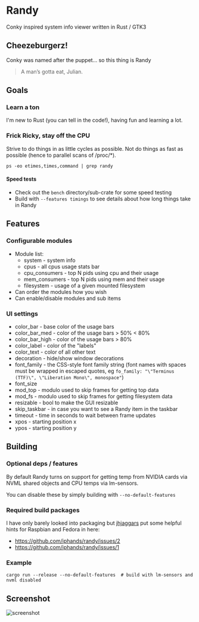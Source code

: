 # Randy
Conky inspired system info viewer written in Rust / GTK3

## Cheezeburgerz!
Conky was named after the puppet... so this thing is Randy
> A man’s gotta eat, Julian.

## Goals
### Learn a ton
I'm new to Rust (you can tell in the code!), having fun and learning a lot.

### Frick Ricky, stay off the CPU
Strive to do things in as little cycles as possible.
Not do things as fast as possible (hence to parallel scans of /proc/*).
```shell
ps -eo etimes,times,command | grep randy
```

#### Speed tests
* Check out the `bench` directory/sub-crate for some speed testing
* Build with `--features timings` to see details about how long things take in Randy

## Features

### Configurable modules
* Module list:
  * system - system info
  * cpus - all cpus usage stats bar
  * cpu_consumers - top N pids using cpu and their usage
  * mem_consumers - top N pids using mem and their usage
  * filesystem - usage of a given mounted filesystem
* Can order the modules how you wish
* Can enable/disable modules and sub items

### UI settings
* color_bar - base color of the usage bars
* color_bar_med - color of the usage bars > 50% < 80%
* color_bar_high - color of the usage bars > 80%
* color_label - color of the "labels"
* color_text - color of all other text
* decoration - hide/show window decorations
* font_family - the CSS-style font family string (font names with spaces must be wrapped in escaped quotes, eg `fo_family: "\"Terminus (TTF)\", \"Liberation Mono\", monospace"`)
* font_size
* mod_top - modulo used to skip frames for getting top data
* mod_fs - modulo used to skip frames for getting filesystem data
* resizable - bool to make the GUI resizable
* skip_taskbar - in case you want to see a Randy item in the taskbar
* timeout - time in seconds to wait between frame updates
* xpos - starting position x
* ypos - starting position y

## Building
### Optional deps / features
By default Randy turns on support for getting temp from NVIDIA cards via NVML shared objects and CPU temps via lm-sensors.

You can disable these by simply building with `--no-default-features`

### Required build packages
I have only barely looked into packaging but [jhjaggars](https://github.com/jhjaggars) put some helpful hints for Raspbian and Fedora in here:
* https://github.com/iphands/randy/issues/2
* https://github.com/iphands/randy/issues/1

### Example
```shell
cargo run --release --no-default-features  # build with lm-sensors and nvml disabled
```

## Screenshot
![screenshot](https://raw.githubusercontent.com/iphands/ronky/main/assets/screenshot.png)
